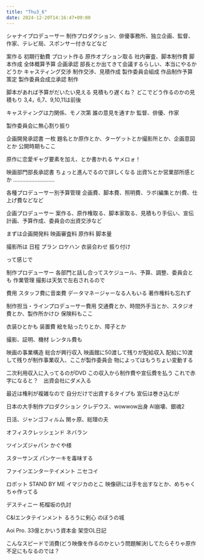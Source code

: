 ```yaml
---
title: "Thu3_6"
date: 2024-12-20T14:16:47+09:00
---
```

シャナイプロデューサー
制作プロダクション、俳優事務所、独立企画、監督、作家、テレビ局、スポンサー付きなどなど

案作る
初期行動費
プロット作る
原作オプション取る
社内審査、脚本制作費
脚本作成
全体概算予算
企画承認
    部長とか出てきて会議するらしい、本当にやるかどうか
キャスティング交渉
制作交渉、見積作成
製作委員会組成
作品制作予算策定
製作委員会成立承認
制作

脚本があれば予算がだいたい見える
見積もり遅くね？
    どこでどう作るのかの見積もり
3,4，6,7、9,10,11は前後

キャスティングは力関係、モノ次第
誰の意見を通すか
監督、俳優、作家

製作委員会に無心割り振り


企画開発承認書
一枚
題名とか原作とか、ターゲットとか撮影所とか、企画意図とか
公開時期もここ

原作に恋愛ギャグ要素を加え、とか書かれる
ヤメロォ！


映画部門部長承認書
ちょっと進んでるので詳しくなる
出資%とか営業部所感とか
………………………


各種プロデューサー別予算管理
企画費、脚本費、照明費、ラボ(編集とか)費、仕上げ費などなど


企画プロデューサー
案作る、原作権取る、脚本家取る、見積もり手伝い、宣伝計画、予算作成、委員会の出資交渉など

まずは企画開発料
映画審査料
原作料
脚本量

撮影所は
日程
プラン
ロケハン
衣装合わせ
振り付け

って感じで

制作プロデューサー
各部門と話し合ってスケジュール、予算、調整、委員会とも
作業管理
撮影は天気で左右されるので


費用
スタッフ費に音楽費
データマネージャーなる人もいる
著作権料も忘れず

制作担当・ラインプロデューサー費用
交通費とか、時間外手当とか、スタジオ費とか、製作所かけひ
保険料もここ

衣装ひとかも
装置費
絵を貼ったりとか、障子とか

撮影、証明、機材
レンタル費も


映画の事業構造
総合が興行収入
映画館に50渡して残りが配給収入
配給に10渡して残りが制作事業収入、ここが製作委員会
物によってはもうちょい変動する

二次利用収入に入ってるのがDVD
この収入から制作費や宣伝費を払う
これで赤字になると？　出資会社にダメ入る

最近は権利が複雑なので
自分だけで出資するタイプも
宣伝は巻き込むが

日本の大手制作プロダクション
クレデウス、wowwow出身
AI崩壊、銀魂2

日活、ジャンゴフィルム
関ヶ原、総理の夫

オフィスクレッシェンド
ネバラン

ツインズジャパン
かぐや様

スターサンズ
パンケーキを毒味する

ファインエンターテイメント
ニセコイ

ロボット
STAND BY ME
イマジカのとこ
映像研には手を出すなとか、めちゃくちゃ作ってる

デスティニー
柘榴坂の仇討

C&Iエンタテインメント
るろうに剣心
のぼうの城

Aoi Pro.
33億とかいう資本金
架空OL日記

こんなスピードで消費(どう映像を作るのかという問題解決)してたらそりゃ原作不足にもなるのでは？
